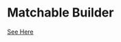# Matchable Builder
[See Here](https://github.com/dart-ecosystem/matchable_builder/tree/master/matchable_builder)
